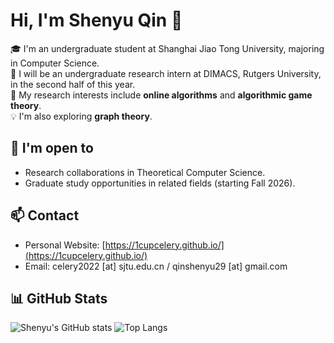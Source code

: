 # Hi, I'm Shenyu Qin 👋

🎓 I'm an undergraduate student at Shanghai Jiao Tong University, majoring in Computer Science.  
🔬 I will be an undergraduate research intern at DIMACS, Rutgers University, in the second half of this year.  
🧠 My research interests include **online algorithms** and **algorithmic game theory**.  
💡 I'm also exploring **graph theory**.

## 🌱 I'm open to
- Research collaborations in Theoretical Computer Science.
- Graduate study opportunities in related fields (starting Fall 2026).

## 📫 Contact
- Personal Website: [https://1cupcelery.github.io/](https://1cupcelery.github.io/)
- Email: celery2022 [at] sjtu.edu.cn / qinshenyu29 [at] gmail.com

## 📊 GitHub Stats
![Shenyu's GitHub stats](https://github-readme-stats.vercel.app/api?username=1cupcelery&show_icons=true&theme=default)
![Top Langs](https://github-readme-stats.vercel.app/api/top-langs/?username=1cupcelery&layout=compact)

